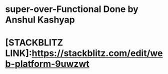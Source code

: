 # super-over-Functional Done by Anshul Kashyap
# [STACKBLITZ LINK]:https://stackblitz.com/edit/web-platform-9uwzwt
